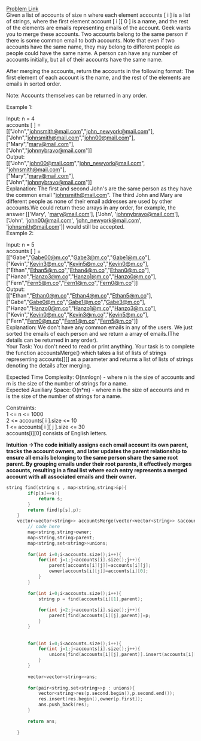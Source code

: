  [Problem Link](https://www.geeksforgeeks.org/problems/account-merge/1)<br>
Given a list of accounts of size n where each element accounts [ i ] is a list of strings, where the first element account [ i ][ 0 ]  is a name, and the rest of the elements are emails representing emails of the account.
Geek wants you to merge these accounts. Two accounts belong to the same person if there is some common email to both accounts. Note that even if two accounts have the same name, they may belong to different people as people could have the same name. A person can have any number of accounts initially, but all of their accounts have the same name.


After merging the accounts, return the accounts in the following format: The first element of each account is the name, and the rest of the elements are emails in sorted order.   






Note: Accounts themselves can be returned in  any 
order.<br>



Example 1:<br>

Input:
n = 4<br>
accounts [ ] =<br>
[["John","johnsmith@mail.com","john_newyork@mail.com"],<br>
["John","johnsmith@mail.com","john00@mail.com"],<br>
["Mary","mary@mail.com"],<br>
["John","johnnybravo@mail.com"]]<br>
Output:<br>
[["John","john00@mail.com","john_newyork@mail.com", "johnsmith@mail.com"],<br>
["Mary","mary@mail.com"],<br>
["John","johnnybravo@mail.com"]]<br>
Explanation:
The first and second John's are the same person as they have the common email "johnsmith@mail.com". The third John and Mary are different people as none of their email addresses are used by other accounts.We could return these arrays in any order, for example, the answer [['Mary', 'mary@mail.com'], ['John', 'johnnybravo@mail.com'], ['John', 'john00@mail.com', 'john_newyork@mail.com', 'johnsmith@mail.com']] would still be accepted.<br>
Example 2:<br>

Input:
n = 5<br>
accounts [ ] =<br>
[["Gabe","Gabe00@m.co","Gabe3@m.co","Gabe1@m.co"],<br>
["Kevin","Kevin3@m.co","Kevin5@m.co","Kevin0@m.co"],<br>
["Ethan","Ethan5@m.co","Ethan4@m.co","Ethan0@m.co"],<br>
["Hanzo","Hanzo3@m.co","Hanzo1@m.co","Hanzo0@m.co"],<br>
["Fern","Fern5@m.co","Fern1@m.co","Fern0@m.co"]]<br>
Output:<br>
[["Ethan","Ethan0@m.co","Ethan4@m.co","Ethan5@m.co"],<br>
["Gabe","Gabe0@m.co","Gabe1@m.co","Gabe3@m.co"],<br>
["Hanzo","Hanzo0@m.co","Hanzo1@m.co","Hanzo3@m.co"],<br>
["Kevin","Kevin0@m.co","Kevin3@m.co","Kevin5@m.co"],<br>
["Fern","Fern0@m.co","Fern1@m.co","Fern5@m.co"]]<br>
Explanation:
We don't have any common emails in any of the users. We just sorted the emails of each person and we return a array of emails.(The details can be returned in any order).<br>
Your Task:
You don't need to read or print anything. Your task is to complete the function accountsMerge() which takes a list of lists of strings representing accounts[][] as a parameter and returns a list of lists of strings denoting the details after merging.<br>

Expected Time Complexity: O(n*m*logn) - where n is the size of accounts and m is the size of the number of strings for a name.<br>
Expected Auxiliary Space: O(n*m) - where n is the size of accounts and m is the size of the number of strings for a name.<br>

Constraints:<br>
1 <= n <= 1000<br>
2 <= accounts[ i ].size <= 10<br>
1 <= accounts[ i ][ j ].size <= 30<br>
accounts[i][0] consists of English letters.<br>

__Intuition ->The code initially assigns each email account its own parent, tracks the account owners, and later updates the parent relationship to ensure all emails belonging to the same person share the same root parent. By grouping emails under their root parents, it effectively merges accounts, resulting in a final list where each entry represents a merged account with all associated emails and their owner.__

```C++
string find(string s , map<string,string>&p){
        if(p[s]==s){
            return s;
        }
        return find(p[s],p);
    }
    vector<vector<string>> accountsMerge(vector<vector<string>> &accounts) {
        // code here
        map<string,string>owner;
        map<string,string>parent;
        map<string,set<string>>unions;
        
        for(int i=0;i<accounts.size();i++){
            for(int j=1;j<accounts[i].size();j++){
                parent[accounts[i][j]]=accounts[i][j];
                owner[accounts[i][j]]=accounts[i][0];
            }
        }
        
        for(int i=0;i<accounts.size();i++){
            string p = find(accounts[i][1],parent);
            
            for(int j=2;j<accounts[i].size();j++){
                parent[find(accounts[i][j],parent)]=p;
            }
        }
        
        
        for(int i=0;i<accounts.size();i++){
            for(int j=1;j<accounts[i].size();j++){
                unions[find(accounts[i][j],parent)].insert(accounts[i][j]);
            }
        }
        
        vector<vector<string>>ans;
        
        for(pair<string,set<string>>p : unions){
            vector<string>res(p.second.begin(),p.second.end());
            res.insert(res.begin(),owner[p.first]);
            ans.push_back(res);
        }
        
        return ans;
        
    }
```
